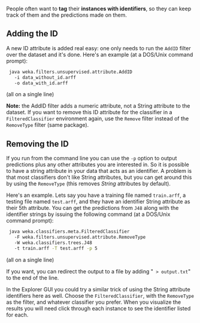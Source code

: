 People often want to **tag** their **instances with identifiers**, so they can keep track of them and the predictions made on them.

## Adding the ID
A new ID attribute is added real easy: one only needs to run the `AddID` filter over the dataset and it's done. Here's an example (at a DOS/Unix command prompt):

```bash
 java weka.filters.unsupervised.attribute.AddID
   -i data_without_id.arff
   -o data_with_id.arff
```
(all on a single line)

**Note:** the AddID filter adds a numeric attribute, not a String attribute to the dataset. If you want to remove this ID attribute for the classifier in a `FilteredClassifier` environment again, use the `Remove` filter instead of the `RemoveType` filter (same package).

## Removing the ID
If you run from the command line you can use the `-p` option to output predictions plus any other attributes you are interested in. So it is possible to have a string attribute in your data that acts as an identifier. A problem is that most classifiers don't like String attributes, but you can get around this by using the `RemoveType` (this removes *String* attributes by default).

Here's an example. Lets say you have a training file named `train.arff`, a testing file named `test.arff`, and they have an identifier String attribute as their 5th attribute. You can get the predictions from `J48` along with the identifier strings by issuing the following command (at a DOS/Unix command prompt):

```bash
 java weka.classifiers.meta.FilteredClassifier
   -F weka.filters.unsupervised.attribute.RemoveType
   -W weka.classifiers.trees.J48
   -t train.arff -T test.arff -p 5
```
(all on a single line)

If you want, you can redirect the output to a file by adding "` > output.txt`" to the end of the line.

In the Explorer GUI you could try a similar trick of using the String attribute identifiers here as well. Choose the `FilteredClassifier`, with the `RemoveType` as the filter, and whatever classifier you prefer. When you visualize the results you will need click through each instance to see the identifier listed for each.
